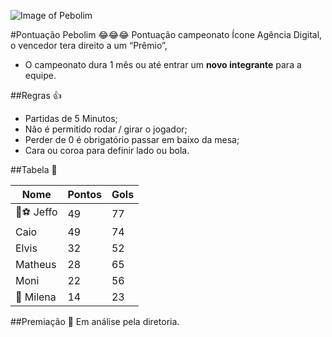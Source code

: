 ![Image of Pebolim](http://www.iconeinternet.com.br/copa.jpg)

#Pontuação Pebolim 😂😂😂
Pontuação campeonato Ícone Agência Digital, o vencedor tera direito a um “Prêmio”, 
* O campeonato dura 1 mês ou até entrar um **novo integrante** para a equipe.

##Regras 👍
* Partidas de 5 Minutos;
* Não é permitido rodar / girar o jogador;
* Perder de 0 é obrigatório passar em baixo da mesa;
* Cara ou coroa para definir lado ou bola.

##Tabela 👀

| Nome  | Pontos  | Gols  |  
|---|---|---|
| 👑⚽️ Jeffo  | 49  |  77 |
| Caio   | 49  | 74 |
| Elvis  |  32 | 52  |
| Matheus  |  28 |  65 |
| Moni  |  22 | 56  |
| 🔦 Milena  | 14  |  23 |

##Premiação 🎁
Em análise pela diretoria.
